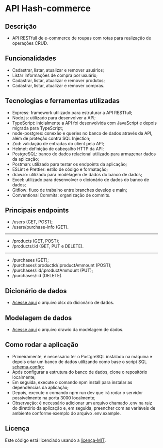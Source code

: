 # API Hash-commerce
## Descrição
- API RESTfull de e-commerce de roupas com rotas para realização de operações CRUD.
## Funcionalidades
- Cadastrar, listar, atualizar e remover usuários;
- Listar informações de compra por usuário;
- Cadastrar, listar, atualizar e remover produtos;
- Cadastrar, listar, atualizar e remover compras.
## Tecnologias e ferramentas utilizadas
- Express: framework utilizado para estruturar a API RESTfull;
- Node.js: utilizado para desenvolver a API;
- TypeScript: inicialmente a API foi desenvolvida com JavaScript e depois migrada para TypeScript;
- node-postgres: conexão e queries no banco de dados através da API, além de proteção contra SQL Injection; 
- Zod: validação de entradas do client pela API;
- Helmet: definição de cabeçalho HTTP da API;
- PostgreSQL: banco de dados relacional utilizado para armazenar dados da aplicação;
- Postman: utilizado para testar os endpoints da aplicação;
- ESLint e Prettier: estilo de código e formatação;
- draw.io: utilizado para modelagem de dados do banco de dados;
- Excel: utilizado para desenvolver o dicionário de dados do banco de dados;
- Gitflow: fluxo de trabalho entre branches develop e main;
- Conventional Commits: organização de commits.
## Principais endpoints
- /users (GET, POST);
- /users/purchase-info (GET).
---
- /products (GET, POST);
- /products/:id (GET, PUT e DELETE).
--- 
- /purchases (GET);
- /purchases/:productId/:productAmmount (POST);
- /purchases/:id/:productAmmount (PUT);
- /purchases/:id (DELETE).
## Dicionário de dados
- [Acesse aqui](./data-dictionary.xlsx) o arquivo xlsx do dicionário de dados.
## Modelagem de dados
- [Acesse aqui](./data-model.drawio) o arquivo drawio da modelagem de dados.
## Como rodar a aplicação
- Primeiramente, é necessário ter o PostgreSQL instalado na máquina e depois criar um banco de dados utilizando como base o script SQL [schema-config](./src/config/schema-config.sql);
- Após configurar a estrutura do banco de dados, clone o repositório localmente;
- Em seguida, execute o comando npm install para instalar as dependências da aplicação;
- Depois, execute o comando npm run dev que irá rodar o servidor possivelmente na porta 3000 localmente;
- Observação: é necessário adicionar um arquivo chamado .env na raiz do diretório da aplicação e, em seguida, preencher com as variáveis de ambiente conforme exemplo do arquivo .env.example.
## Licença
Este código está licenciado usando a [licença-MIT](./LICENSE).
